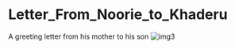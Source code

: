 # Letter_From_Noorie_to_Khaderu
A greeting letter from his mother to his son
![img3](https://github.com/farjana1111/Letter_From_Noorie_to_Khaderu/assets/101709056/17e87792-fd9d-4897-a6c8-711e4f9efd51)

